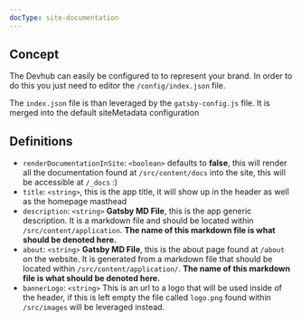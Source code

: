```yaml
---
docType: site-documentation
---
```


## Concept

The Devhub can easily be configured to to represent your brand. In order to do this you just need to
editor the `/config/index.json` file. 

The `index.json` file is than leveraged by the `gatsby-config.js` file. It is merged into the default
siteMetadata configuration


## Definitions

  - `renderDocumentationInSite`: `<boolean>` defaults to __false__, this will render all the documentation found at `/src/content/docs` into the site, this will be accessible at `/_docs` :) 
  - `title`: `<string>`, this is the app title, it will show up in the header as well as the homepage masthead
  - `description`: `<string>` **Gatsby MD File**, this is the app generic description. It is a markdown file and should be located within `/src/content/application`. **The name of this markdown file is what should be denoted here.** 
  - `about`: `<string>` **Gatsby MD File**, this is the about page found at `/about` on the website. It is generated from a markdown file that should be located within `/src/content/application/`. **The name of this markdown file is what should be denoted here.**
  - `bannerLogo`: `<string>` This is an url to a logo that will be used inside of the header, if this is left empty the file called `logo.png` found within `/src/images` will be leveraged instead.
